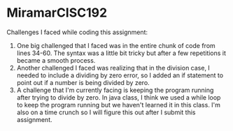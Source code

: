 # MiramarCISC192
Challenges I faced while coding this assignment:
1) One big challenged that I faced was in the entire chunk of code from lines 34-60. The syntax was a little bit tricky but after a few repetitions it became a smooth process.
2) Another challenged I faced was realizing that in the division case, I needed to include a dividing by zero error, so I added an if statement to point out if a number is being divided by zero.
3) A challenge that I'm currently facing is keeping the program running after trying to divide by zero. In java class, I think we used a while loop to keep the program running but we haven't learned it in this class. I'm also on a time crunch so I will figure this out after I submit this assignment.